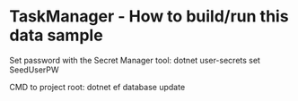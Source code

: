 # TaskManager - How to build/run this data sample

Set password with the Secret Manager tool:
dotnet user-secrets set SeedUserPW <pw>

CMD to project root:
dotnet ef database update

